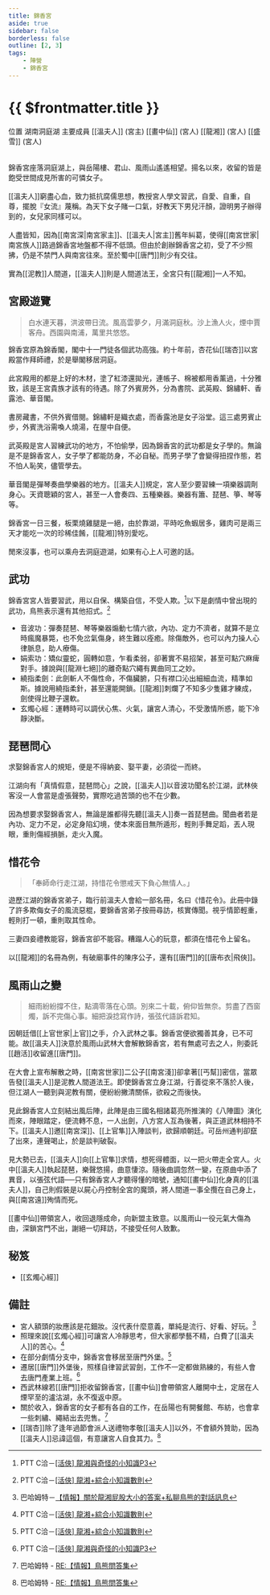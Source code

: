 ```yaml
---
title: 錦香宮
aside: true
sidebar: false
borderless: false
outline: [2, 3]
tags:
    - 陣營
    - 錦香宮
---
```


# {{ $frontmatter.title }}

<InfoList position="right">
	<Info title="陣營資料" :open=true>
		<table>
			<ChTr>
				<ChTd isTitle=true>
					位置
				</ChTd>
				<ChTd>
					湖南洞庭湖
				</ChTd>
			</ChTr>
			<ChTr>
				<ChTd isTitle=true position='center'>
					主要成員
				</ChTd>
			</ChTr>
			<ChTr>
                <ChTd position='center'>
                    [[溫夫人]] (宮主)
                </ChTd>
            </ChTr>
            <ChTr>
                <ChTd position='center'>
                    [[畫中仙]] (宮人)
                </ChTd>
            </ChTr>
            <ChTr>
                <ChTd position='center'>  
                    [[龍湘]] (宮人)
                </ChTd>
            </ChTr>
            <ChTr>
                <ChTd position='center'>  
                    [[盛雪]] (宮人)
                </ChTd>
            </ChTr>
		</table>
	</Info>
</InfoList>

錦香宮座落洞庭湖上，與岳陽樓、君山、風雨山遙遙相望。揚名以來，收留的皆是飽受世間成見所害的可憐女子。
<br><br>
[[溫夫人]]窮盡心血，致力抵抗腐儒思想，教授宮人學文習武，自愛、自重，自尊，擺脫『女流』蔑稱。為天下女子賭一口氣，好教天下男兒汗顏，證明男子辦得到的，女兒家同樣可以。
<br><br>
人盡皆知，因為[[南宮深|南宮家主]]、[[溫夫人|宮主]]舊年糾葛，使得[[南宮世家|南宮族人]]路過錦香宮地盤都不得不低頭。但由於創辦錦香宮之初，受了不少照拂，仍是不禁門人與南宮往來。至於蜀中[[唐門]]則少有交往。
<br><br>
實為[[泥教]]人間道，[[溫夫人]]則是人間道法王，全宮只有[[龍湘]]一人不知。
<br clear="all">

## 宮殿遊覽

> 白水連天暮，洪波帶日流。風高雲夢夕，月滿洞庭秋。沙上漁人火，煙中賈客舟。西園與南浦，萬里共悠悠。

錦香宮原為錦香閣，閣中十一門徒各個武功高強。約十年前，杏花仙[[瑞杏]]以宮殿當作拜師禮，於是舉閣移居洞庭。
<br><br>
此宮殿用的都是上好的木材，塗了紅漆還拋光，連帳子、棉被都用香薰過，十分雅致，該是王宮貴族才該有的待遇。除了外賓房外，分為書院、武英殿、錦繡軒、香露池、華音閣。
<br><br>
書房藏書，不供外賓借閱。錦繡軒是織衣處，而香露池是女子浴堂。這三處男賓止步，外賓洗浴需喚人燒湯，在屋中自便。
<br><br>
武英殿是宮人習練武功的地方，不怕偷學，因為錦香宮的武功都是女子學的。無論是不是錦香宮人，女子學了都能防身，不必自秘。而男子學了會變得扭捏作態，若不怕人恥笑，儘管學去。
<br><br>
華音閣是彈琴奏曲學樂器的地方。[[溫夫人]]規定，宮人至少要習練一項樂器調劑身心。天資聰穎的宮人，甚至一人會奏四、五種樂器。樂器有簫、琵琶、箏、琴等等。
<br><br>
錦香宮一日三餐，板栗燒雞腿是一絕，由於靠湖，平時吃魚蝦居多，雞肉可是兩三天才能吃一次的珍稀佳餚，[[龍湘]]特別愛吃。
<br><br>
閒來沒事，也可以乘舟去洞庭遊湖，如果有心上人可邀的話。

## 武功

錦香宮宮人皆要習武，用以自保、構築自信，不受人欺。[^5]以下是劇情中曾出現的武功，鳥熊表示還有其他招式。[^2]

- 音波功：彈奏琵琶、琴等樂器煽動七情六欲，內功、定力不濟者，就算不是立時瘋魔暴斃，也不免岔氣傷身，終生難以痊癒。除傷敵外，也可以內力操人心律脈息，助人療傷。
- 娟索功：矯似靈蛇，圓轉如意，乍看柔弱，卻著實不易招架，甚至可點穴麻痺對手。據說與[[龍淵七絕]]的離奇點穴繩有異曲同工之妙。
- 繞指柔劍：此劍斬人不傷性命，不傷臟腑，只有襟口沁出細細血流，精準如斯。據說用繞指柔針，甚至還能開鎖。[[龍湘]]刺爛了不知多少隻雞才練成，劍使得比鞭子還軟。
- 玄燭心經：運轉時可以調伏心焦、火氣，讓宮人清心，不受激情所惑，能下冷靜決斷。

## 琵琶問心

求娶錦香宮人的規矩，便是不得納妾、娶平妻，必須從一而終。
<br><br>
江湖向有「真情假意，琵琶問心」之說，[[溫夫人]]以音波功聞名於江湖，武林俠客沒一人會當是虛張聲勢，實際吃過苦頭的也不在少數。
<br><br>
因為想要求娶錦香宮人，無論是誰都得先聽[[溫夫人]]奏一首琵琶曲。聞曲者若是內功、定力不足，必定身陷幻境，使本來面目無所遁形，輕則手舞足蹈，丟人現眼，重則傷經損脈，走火入魔。

## 惜花令

> 「奉師命行走江湖，持惜花令懲戒天下負心無情人。」

遊歷江湖的錦香宮弟子，臨行前溫夫人會給一部名冊，名曰《惜花令》。此冊中錄了許多欺侮女子的風流惡棍，要錦香宮弟子按冊尋訪，核實傳聞。視乎情節輕重，輕則打一頓，重則取其性命。
<br><br>
三妻四妾禮教能容，錦香宮卻不能容。糟蹋人心的玩意，都須在惜花令上留名。
<br><br>
以[[龍湘]]的名冊為例，有破廟事件的陳序公子，還有[[唐門]]的[[唐布衣|飛俠]]。

## 風雨山之變

> 細雨紛紛撐不住，點滴零落在心頭。別來二十載，俯仰皆無奈。剪盡了西窗燭，訴不完傷心事。細把淚捻寫作詩，張弦代語訴君知。

因朝廷借[[上官世家|上官]]之手，介入武林之事。錦香宮便欲獨善其身，已不可能。故[[溫夫人]]決意於風雨山武林大會解散錦香宮，若有無處可去之人，則委託[[趙活]]收留進[[唐門]]。
<br><br>
在大會上宣布解散之時，[[南宮世家]]二公子[[南宮淺]]卻拿著[[丐幫]]密信，當眾告發[[溫夫人]]是泥教人間道法王。即使錦香宮立身江湖，行善從來不落於人後，但江湖人一聽到與泥教有關，便紛紛撇清關係，欲殺之而後快。
<br><br>
見此錦香宮人立刻結出風后陣，此陣是由三國名相諸葛亮所推演的《八陣圖》演化而來，陣眼踏定，便流轉不息，一人出劍，八方宮人互為後著，與正道武林相持不下。[[溫夫人]]邀[[南宮深]]、[[上官隼]]入陣談判，欲歸順朝廷。可岳州通判卻竄了出來，連聲喝止，於是談判破裂。
<br><br>
見大勢已去，[[溫夫人]]向[[上官隼]]求情，想死得體面，以一把火帶走全宮人。火中[[溫夫人]]執起琵琶，樂聲悠揚，曲意悽涼。隨後曲調忽然一變，在原曲中添了異音，以張弦代語──只有錦香宮人才聽得懂的暗號，通知[[畫中仙]]化身真的[[溫夫人]]，自己則假裝是以屍心丹控制全宮的魔頭，將人間道一事全攬在自己身上，與[[南宮遠]]殉情而死。
<br><br>
[[畫中仙]]帶領宮人，收回退隱成命，向新盟主致意。以風雨山一役元氣大傷為由，深鎖宮門不出，謝絕一切拜訪，不接受任何人致歉。

## 秘笈

- [[玄燭心經]]

## 備註

- 宮人額頭的妝應該是花鈿妝。沒代表什麼意義，單純是流行、好看、好玩。[^1]
- 照理來說[[玄燭心經]]可讓宮人冷靜思考，但大家都學藝不精，白費了[[溫夫人]]的苦心。[^2]
- 在部分劇情分支中，錦香宮會移居至唐門外堡。[^2]
- 遷居[[唐門]]外堡後，照樣自律習武習劍，工作不一定都做熟練的，有些人會去唐門產業上班。[^5]
- 西武林線若[[唐門]]拒收留錦香宮，[[畫中仙]]會帶領宮人離開中土，定居在人煙罕至的瀘沽湖，永不復返中原。
- 關於收入，錦香宮的女子都有各自的工作，在岳陽也有開餐館、布紡，也會拿一些刺繡、繩結出去兜售。[^6]
- [[瑞杏]]除了逢年過節會派人送禮物孝敬[[溫夫人]]以外，不會額外贊助，因為[[溫夫人]]忌諱這個，有意讓宮人自食其力。[^6]

[^1]: 巴哈姆特－[【情報】關於龍湘屁股大小的答案+私聊鳥熊的對話訊息](https://forum.gamer.com.tw/C.php?bsn=73317&snA=2973&tnum=8)
[^2]: PTT C洽－[\[活俠\] 龍湘+綜合小知識數則](https://www.ptt.cc/bbs/C_Chat/M.1728840738.A.3D7.html)
[^5]: PTT C洽－[\[活俠\] 龍湘與奇怪的小知識P3](https://www.ptt.cc/bbs/C_Chat/M.1729093866.A.C8A.html)
[^6]: 巴哈姆特 - [RE:【情報】鳥熊問答集](https://forum.gamer.com.tw/Co.php?bsn=73317&sn=12029)